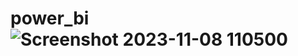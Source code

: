 # power_bi![Screenshot 2023-11-08 110500](https://github.com/punitpal265/power_bi/assets/137717687/edef23c6-4697-46b2-ba18-3736825945b5)
